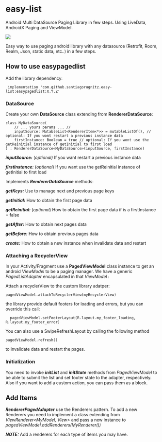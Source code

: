 # easy-list
Android Multi DataSource Paging Library in few steps. Using LiveData, AndroidX Paging and ViewModel.

[![](https://jitpack.io/v/santiagorugnitz/easy-list.svg)](https://jitpack.io/#santiagorugnitz/easy-list)

Easy way to use paging android library with any datasource (Retrofit, Room, Realm, Json, static data, etc..) in a few steps.

## How to use easypagedlist

Add the library dependency:

     implementation 'com.github.santiagorugnitz.easy-list:easypagedlist:X.Y.Z'
     
### DataSource

Create your own **DataSource** class extending from **RendererDataSource**:

    class MyDataSource(
        // ... yours params ... //
        inputSource: MutableList<RendererItem<*>> = mutableListOf(), // optional: If you wont restart a previous instance data
        firstInstance: Boolean = true // optional: If you wont use the getReinitial instance of getInitial to first load
    ) : RendererDataSource<MyDataSource>(inputSource, firstInstance)
    
***inputSource:*** (*optional)* If you want restart a previous instance data

***firstInstance:*** (*optional*) If you want use the getReinitial instance of getInitial to first load

Implements ***RendererDataSource*** methods:

***getKeys:*** Use to manage next and previous page keys

***getInitial:*** How to obtain the first page data

***getReinitial:*** (*optional*) How to obtain the first page data if is a firstInstance = false

***getAfter:*** How to obtain next pages data

***getBefore:*** How to obtain previous pages data

***create:*** How to obtain a new instance when invalidate data and restart

### Attaching a RecyclerView

In your Activity/Fragment use a **PagedViewModel** class instance to get an android *ViewModel*  to be a paging manager. We have a generic *PagedListAdapter* encapsulated in that *ViewModel* :

Attach a recyclerView to the custom library adatper:

    pagedViewModel.attachToRecyclerView(myRecyclerView)

the library provide default footers for loading and errors, but you can override this call:

      pagedViewModel.setFooterLayout(R.layout.my_footer_loading, R.layout.my_footer_error)
      
You can also use a SwipeRefreshLayout by calling the following method 

    pagedViewModel.refresh()
    
to invalidate data and restart the pages.  

### Initialization

You need to invoke  ***initList*** and ***initState***  methods from *PagedViewModel* to be able to submit the list and set footer state to the adapter, respectively. Also if you want to add a custom action, you can pass them as a block.


## Add Items

***RendererPagedAdapter*** use the Renderers pattern. To add a new Renderers you need to implement a class extending from *ViewRenderer<MyModel, View>* and pass a new instance to *pagedViewModel.addRenderers(MyRenderer())*

***NOTE:*** Add a renderers for each type of items you may have.
